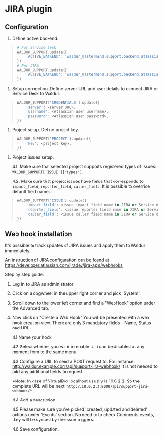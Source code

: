 # JIRA plugin

## Configuration

1. Define active backend.

> ``` python
> # For Service Desk
> WALDUR_SUPPORT.update({
>     'ACTIVE_BACKEND': 'waldur_mastermind.support.backend.atlassian:ServiceDeskBackend',
> })
> # For JIRA
> WALDUR_SUPPORT.update({
>     'ACTIVE_BACKEND': 'waldur_mastermind.support.backend.atlassian:JiraBackend',
> })
> ```

1. Setup connection. Define server URL and user details to connect JIRA
    or Service Desk to Waldur:

> ``` python
> WALDUR_SUPPORT['CREDENTIALS'].update({
>     'server': <server URL>,
>     'username': <Atlassian user username>,
>     'password': <Atlassian user password>,
> })
> ```

1. Project setup. Define project key.

> ``` python
> WALDUR_SUPPORT['PROJECT'].update({
>     'key': <project key>,
> })
> ```

1. Project issues setup.

    4.1. Make sure that selected project supports registered types of issues: `WALDUR_SUPPORT['ISSUE']['types']`.

    4.2. Make sure that project issues have fields that corresponds to
    `impact_field`, `reporter_field`, `caller_field`. It is
    possible to override default field names:

> ``` python
> WALDUR_SUPPORT['ISSUE'].update({
>     'impact_field': <issue impact field name in JIRA or Service desk>,
>     'reporter_field': <issue reporter field name in JIRA or Service desk>,
>     'caller_field': <issue caller field name in JIRA or Service desk>,
> })
> ```

## Web hook installation

It's possible to track updates of JIRA issues and apply them to Waldur
immediately.

An instruction of JIRA configuration can be found at
<https://developer.atlassian.com/jiradev/jira-apis/webhooks>

Step by step guide:

1. Log in to JIRA as administrator

1. Click on a cogwheel in the upper right corner and pick 'System'.

1. Scroll down to the lower left corner and find a "WebHook" option under the Advanced tab.

1. Now click on "Create a Web Hook" You will be presented with a web
    hook creation view. There are only 3 mandatory fields - Name, Status and URL.

    4.1 Name your hook

    4.2 Select whether you want to enable it. It can be disabled at any
    moment from to the same menu.

    4.3 Configure a URL to send a POST request to. For instance:
    <http://waldur.example.com/api/support-jira-webhook/> It is not needed
    to add any additional fields to request.

    *Note: In case of VirtualBox localhost usually is 10.0.2.2. So the
    complete URL will be next:
    `http://10.0.2.2:8000/api/support-jira-webhook/*`

    4.4 Add a description.

    4.5 Please make sure you've picked 'created, updated and deleted' actions under 'Events' section. No need to to check Comments events, they will be synced by the issue triggers.

    4.6 Save configuration.
